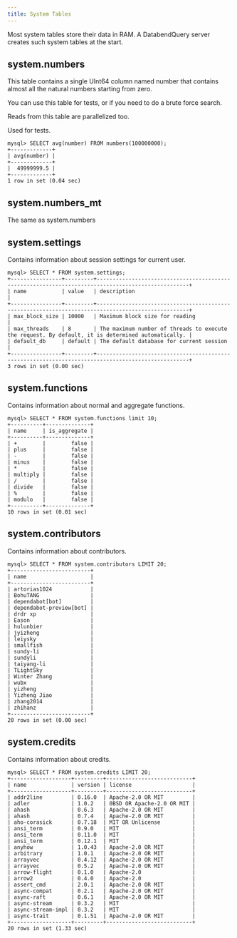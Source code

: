 ```yaml
---
title: System Tables
---
```


Most system tables store their data in RAM. A DatabendQuery server creates such system tables at the start.

## system.numbers

This table contains a single UInt64 column named number that contains almost all the natural numbers starting from zero.

You can use this table for tests, or if you need to do a brute force search.

Reads from this table are parallelized too.

Used for tests.

```
mysql> SELECT avg(number) FROM numbers(100000000);
+-------------+
| avg(number) |
+-------------+
|  49999999.5 |
+-------------+
1 row in set (0.04 sec)
```

## system.numbers_mt

The same as system.numbers


## system.settings

Contains information about session settings for current user.

```
mysql> SELECT * FROM system.settings;
+----------------+---------+---------------------------------------------------------------------------------------------------+
| name           | value   | description                                                                                       |
+----------------+---------+---------------------------------------------------------------------------------------------------+
| max_block_size | 10000   | Maximum block size for reading                                                                    |
| max_threads    | 8       | The maximum number of threads to execute the request. By default, it is determined automatically. |
| default_db     | default | The default database for current session                                                          |
+----------------+---------+---------------------------------------------------------------------------------------------------+
3 rows in set (0.00 sec)
```

## system.functions

Contains information about normal and aggregate functions.

```
mysql> SELECT * FROM system.functions limit 10;
+----------+--------------+
| name     | is_aggregate |
+----------+--------------+
| +        |        false |
| plus     |        false |
| -        |        false |
| minus    |        false |
| *        |        false |
| multiply |        false |
| /        |        false |
| divide   |        false |
| %        |        false |
| modulo   |        false |
+----------+--------------+
10 rows in set (0.01 sec)

```
## system.contributors

Contains information about contributors.

```
mysql> SELECT * FROM system.contributors LIMIT 20;
+-------------------------+
| name                    |
+-------------------------+
| artorias1024            |
| BohuTANG                |
| dependabot[bot]         |
| dependabot-preview[bot] |
| drdr xp                 |
| Eason                   |
| hulunbier               |
| jyizheng                |
| leiysky                 |
| smallfish               |
| sundy-li                |
| sundyli                 |
| taiyang-li              |
| TLightSky               |
| Winter Zhang            |
| wubx                    |
| yizheng                 |
| Yizheng Jiao            |
| zhang2014               |
| zhihanz                 |
+-------------------------+
20 rows in set (0.00 sec)
```

## system.credits

Contains information about credits.

```
mysql> SELECT * FROM system.credits LIMIT 20;
+-------------------+---------+---------------------------+
| name              | version | license                   |
+-------------------+---------+---------------------------+
| addr2line         | 0.16.0  | Apache-2.0 OR MIT         |
| adler             | 1.0.2   | 0BSD OR Apache-2.0 OR MIT |
| ahash             | 0.6.3   | Apache-2.0 OR MIT         |
| ahash             | 0.7.4   | Apache-2.0 OR MIT         |
| aho-corasick      | 0.7.18  | MIT OR Unlicense          |
| ansi_term         | 0.9.0   | MIT                       |
| ansi_term         | 0.11.0  | MIT                       |
| ansi_term         | 0.12.1  | MIT                       |
| anyhow            | 1.0.43  | Apache-2.0 OR MIT         |
| arbitrary         | 1.0.1   | Apache-2.0 OR MIT         |
| arrayvec          | 0.4.12  | Apache-2.0 OR MIT         |
| arrayvec          | 0.5.2   | Apache-2.0 OR MIT         |
| arrow-flight      | 0.1.0   | Apache-2.0                |
| arrow2            | 0.4.0   | Apache-2.0                |
| assert_cmd        | 2.0.1   | Apache-2.0 OR MIT         |
| async-compat      | 0.2.1   | Apache-2.0 OR MIT         |
| async-raft        | 0.6.1   | Apache-2.0 OR MIT         |
| async-stream      | 0.3.2   | MIT                       |
| async-stream-impl | 0.3.2   | MIT                       |
| async-trait       | 0.1.51  | Apache-2.0 OR MIT         |
+-------------------+---------+---------------------------+
20 rows in set (1.33 sec)
```

